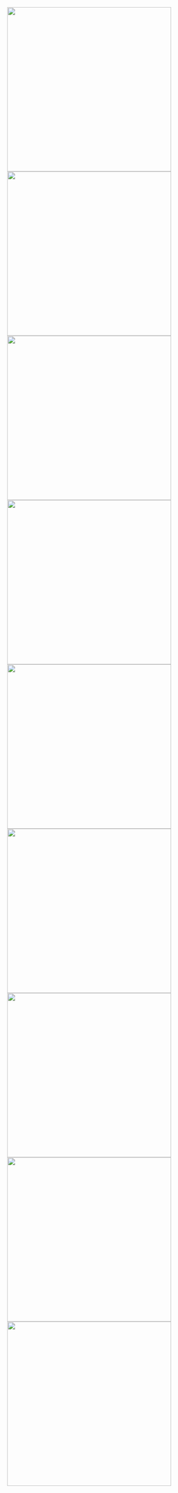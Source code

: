<img src="../pics/pittsburgh/0.jpg"   width="380">

<img src="../pics/pittsburgh/2.jpg"   width="380">

<img src="../pics/pittsburgh/3.jpg"  width="380">

<img src="../pics/pittsburgh/4.jpg"   width="380">

<img src="../pics/pittsburgh/5.jpg"  width="380">

<img src="../pics/pittsburgh/6.jpg"  width="380">

<img src="../pics/pittsburgh/7.jpg"   width="380">

<img src="../pics/pittsburgh/8.jpg"   width="380">

<img src="../pics/pittsburgh/9.jpg"   width="380">



